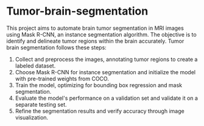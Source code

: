 # Tumor-brain-segmentation
This project aims to automate brain tumor segmentation in MRI images using Mask R-CNN, an instance segmentation algorithm. The objective is to identify and delineate tumor regions within the brain accurately.
Tumor brain segmentation follows these steps:
1. Collect and preprocess the images, annotating tumor regions to create a labeled dataset.
2. Choose Mask R-CNN for instance segmentation and initialize the model with pre-trained weights from COCO.
3. Train the model, optimizing for bounding box regression and mask segmentation.
4. Evaluate the model's performance on a validation set and validate it on a separate testing set.
5. Refine the segmentation results and verify accuracy through image visualization.


